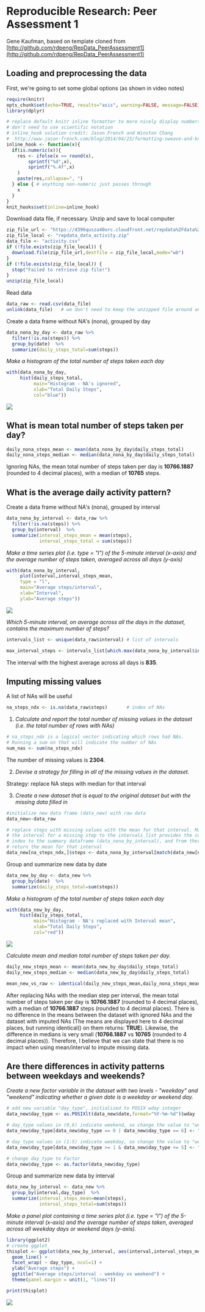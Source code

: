 # Reproducible Research: Peer Assessment 1
Gene Kaufman, based on template cloned from [http://github.com/rdpeng/RepData_PeerAssessment1](http://github.com/rdpeng/RepData_PeerAssessment1)  
## Loading and preprocessing the data
First, we're going to set some global options (as shown in video notes)

```r
require(knitr)
opts_chunk$set(echo=TRUE, results="asis", warning=FALSE, message=FALSE)
library(dplyr)

# replace default knitr inline formatter to more nicely display numbers that
# don't need to use scientific notation
# inline_hook solution credit: Jason French and Winston Chang
#  http://www.jason-french.com/blog/2014/04/25/formatting-sweave-and-knitr-output-for-2-digits/
inline_hook <- function(x){
  if(is.numeric(x)){
    res <- ifelse(x == round(x),
        sprintf("%d",x),
        sprintf("%.4f",x)
    )
    paste(res,collapse=", ")
  } else { # anything non-numeric just passes through
    x
  }
}
knit_hooks$set(inline=inline_hook)
```

Download data file, if necessary. Unzip and save to local computer

```r
zip_file_url <- "https://d396qusza40orc.cloudfront.net/repdata%2Fdata%2Factivity.zip"
zip_file_local <- "repdata_data_activity.zip"
data_file <- "activity.csv"
if (!file.exists(zip_file_local)) {
  download.file(zip_file_url,destfile = zip_file_local,mode="wb")
}
if (!file.exists(zip_file_local)) {
  stop("Failed to retrieve zip file!")
}
unzip(zip_file_local)
```

Read data

```r
data_raw <- read.csv(data_file)
unlink(data_file)	# we don't need to keep the unzipped file around any longer
```


Create a data frame without NA's (nona), grouped by day

```r
data_nona_by_day <- data_raw %>%
  filter(!is.na(steps)) %>%
  group_by(date)  %>%
  summarize(daily_steps_total=sum(steps))
```

*Make a histogram of the total number of steps taken each day*

```r
with(data_nona_by_day,
     hist(daily_steps_total,
          main="Histogram - NA's ignored",
          xlab="Total Daily Steps",
          col="blue"))
```

![](PA1_template_files/figure-html/data_nona_by_day_hist-1.png) 

## What is mean total number of steps taken per day?


```r
daily_nona_steps_mean <- mean(data_nona_by_day$daily_steps_total)
daily_nona_steps_median <- median(data_nona_by_day$daily_steps_total)
```

Ignoring NAs, the mean total number of steps taken per day is **10766.1887** (rounded to 4 decimal places), with a median of **10765** steps.

          
## What is the average daily activity pattern?

Create a data frame without NA's (nona), grouped by interval

```r
data_nona_by_interval <- data_raw %>%
  filter(!is.na(steps)) %>%
  group_by(interval)  %>%
  summarize(interval_steps_mean = mean(steps),
            interval_steps_total = sum(steps))
```

*Make a time series plot (i.e. type = "l") of the 5-minute interval (x-axis) and the average number of steps taken, averaged across all days (y-axis)*

```r
with(data_nona_by_interval,
     plot(interval,interval_steps_mean, 
     type = "l",
     main="Average steps/interval",
     xlab="Interval",
     ylab="Average steps"))
```

![](PA1_template_files/figure-html/data_nona_by_interval_tsplot-1.png) 

*Which 5-minute interval, on average across all the days in the dataset, contains the maximum number of steps?*

```r
intervals_list <- unique(data_raw$interval)	# list of intervals

max_interval_steps <- intervals_list[which.max(data_nona_by_interval$interval_steps_total)]
```
The interval with the highest average across all days is **835**.

## Imputing missing values

A list of NAs will be useful

```r
na_steps_ndx <- is.na(data_raw$steps)		# index of NAs
```

1. *Calculate and report the total number of missing values in the dataset (i.e. the total number of rows with NAs)*

```r
# na_steps_ndx is a logical vector indicating which rows had NAs. 
# Running a sum on that will indicate the number of NAs
num_nas <- sum(na_steps_ndx)
```

The number of missing values is **2304**.

2. *Devise a strategy for filling in all of the missing values in the dataset.*

Strategy: replace NA steps with median for that interval

3. *Create a new dataset that is equal to the original dataset but with the missing data filled in*

```r
#initialize new data frame (data_new) with raw data
data_new<-data_raw

# replace steps with missing values with the mean for that interval. Matching 
# the interval for a missing step to the intervals_list provides the correct 
# index to the summary dataframe (data_nona_by_interval), and from there we 
# return the mean for that interval
data_new[na_steps_ndx,]$steps <- data_nona_by_interval[match(data_new[na_steps_ndx,]$interval,intervals_list),]$interval_steps_mean
```

Group and summarize new data by date

```r
data_new_by_day <- data_new %>%
  group_by(date)  %>%
  summarize(daily_steps_total=sum(steps))
```

*Make a histogram of the total number of steps taken each day*

```r
with(data_new_by_day,
     hist(daily_steps_total,
          main="Histogram - NA's replaced with Interval mean",
          xlab="Total Daily Steps",
          col="red"))
```

![](PA1_template_files/figure-html/data_new_by_day_hist-1.png) 

*Calculate mean and median total number of steps taken per day.*

```r
daily_new_steps_mean <- mean(data_new_by_day$daily_steps_total)
daily_new_steps_median <- median(data_new_by_day$daily_steps_total)

mean_new_vs_raw <- identical(daily_new_steps_mean,daily_nona_steps_mean)
```

After replacing NAs with the median step per interval, the mean total number of steps taken per day is **10766.1887** (rounded to 4 decimal places), with a median of **10766.1887** steps (rounded to 4 decimal places). There is no difference in the means between the dataset with ignored NAs and the dataset with imputed NAs (The means are displayed here to 4 decimal places, but running identical() on them returns: **TRUE**). Likewise, the difference in medians is very small (**10766.1887** vs **10765** (rounded to 4 decimal places)). Therefore, I believe that we can state that there is no impact when using mean/interval to impute missing data.


## Are there differences in activity patterns between weekdays and weekends?

*Create a new factor variable in the dataset with two levels - "weekday" and "weekend" indicating whether a given date is a weekday or weekend day.*

```r
# add new variable "day_type", initialized to POSIX wday integer
data_new$day_type <- as.POSIXlt(data_new$date,format="%Y-%m-%d")$wday

# day_type values in (0,6) indicate weekend, so change the value to "weekend"
data_new$day_type[data_new$day_type == 0 | data_new$day_type == 6] <- "weekend"

# day_type values in (1:5) indicate weekday, so change the value to "weekday"
data_new$day_type[data_new$day_type >= 1 & data_new$day_type <= 5] <- "weekday"

# change day_type to Factor
data_new$day_type <- as.factor(data_new$day_type)
```

Group and summarize new data by interval

```r
data_new_by_interval <- data_new %>%
  group_by(interval,day_type)  %>%
  summarize(interval_steps_mean=mean(steps),
            interval_steps_total=sum(steps))
```

*Make a panel plot containing a time series plot (i.e. type = "l") of the 5-minute interval (x-axis) and the average number of steps taken, averaged across all weekday days or weekend days (y-axis).*

```r
library(ggplot2)
# create ggplot
thisplot <- ggplot(data_new_by_interval, aes(interval,interval_steps_mean)) +
  geom_line() +
  facet_wrap( ~ day_type, ncol=1) +
  ylab("Average steps") +
  ggtitle("Average steps/interval - weekday vs weekend") +
  theme(panel.margin = unit(1, "lines"))

print(thisplot)
```

![](PA1_template_files/figure-html/data_new_by_interval_tsplot-1.png) 

